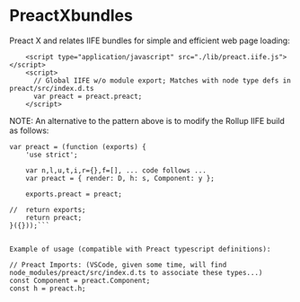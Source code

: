 # PreactXbundles

Preact X and relates IIFE bundles for simple and efficient web page loading:

```
    <script type="application/javascript" src="./lib/preact.iife.js"></script>
    <script>
      // Global IIFE w/o module export; Matches with node type defs in preact/src/index.d.ts
      var preact = preact.preact; 
    </script>
```


NOTE: An alternative to the pattern above is to modify the Rollup IIFE build as follows:

```
var preact = (function (exports) {
	'use strict';

	var n,l,u,t,i,r={},f=[], ... code follows ...
	var preact = { render: D, h: s, Component: y };

	exports.preact = preact;

//	return exports;
	return preact;
}({}));```


Example of usage (compatible with Preact typescript definitions):

```
    // Preact Imports: (VSCode, given some time, will find node_modules/preact/src/index.d.ts to associate these types...)
    const Component = preact.Component;
    const h = preact.h;
```

